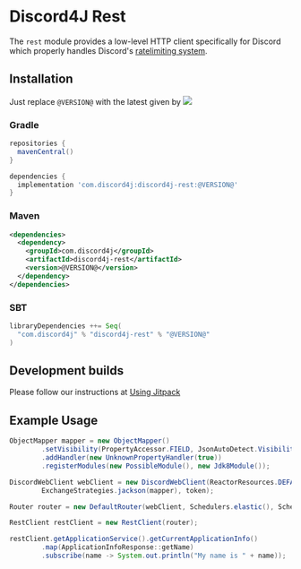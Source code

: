 # Discord4J Rest
The `rest` module provides a low-level HTTP client specifically for Discord which properly handles Discord's [ratelimiting system](https://discordapp.com/developers/docs/topics/rate-limits).

## Installation
Just replace `@VERSION@` with the latest given by ![](https://img.shields.io/maven-central/v/com.discord4j/discord4j-rest.svg?style=flat-square)
### Gradle
```groovy
repositories {
  mavenCentral()
}

dependencies {
  implementation 'com.discord4j:discord4j-rest:@VERSION@'
}
```
### Maven
```xml
<dependencies>
  <dependency>
    <groupId>com.discord4j</groupId>
    <artifactId>discord4j-rest</artifactId>
    <version>@VERSION@</version>
  </dependency>
</dependencies>
```

### SBT
```scala
libraryDependencies ++= Seq(
  "com.discord4j" % "discord4j-rest" % "@VERSION@"
)
```

## Development builds
Please follow our instructions at [Using Jitpack](https://github.com/Discord4J/Discord4J/wiki/Using-Jitpack)

## Example Usage
```java
ObjectMapper mapper = new ObjectMapper()
        .setVisibility(PropertyAccessor.FIELD, JsonAutoDetect.Visibility.ANY)
        .addHandler(new UnknownPropertyHandler(true))
        .registerModules(new PossibleModule(), new Jdk8Module());

DiscordWebClient webClient = new DiscordWebClient(ReactorResources.DEFAULT_HTTP_CLIENT.get(),
        ExchangeStrategies.jackson(mapper), token);

Router router = new DefaultRouter(webClient, Schedulers.elastic(), Schedulers.elastic());

RestClient restClient = new RestClient(router);

restClient.getApplicationService().getCurrentApplicationInfo()
        .map(ApplicationInfoResponse::getName)
        .subscribe(name -> System.out.println("My name is " + name));
```

